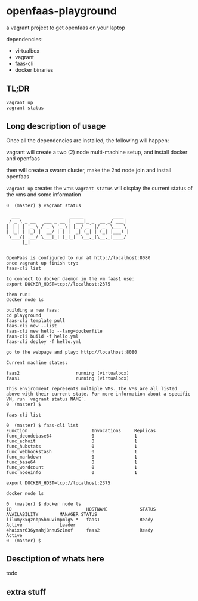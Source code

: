 # openfaas-playground
a vagrant project to get openfaas on your laptop

dependencies:
- virtualbox
- vagrant
- faas-cli
- docker binaries

## TL;DR

```
vagrant up
vagrant status
```

## Long description of usage

Once all the dependencies are installed, the following will happen:

vagrant will create a two (2) node multi-machine setup, and install docker and openfaas

then will create a swarm cluster, make the 2nd node join and install openfaas

`vagrant up` creates the vms
`vagrant status` will display the current status of the vms and some information

```
0  (master) $ vagrant status

  ___                   _____           ____
 / _ \ _ __   ___ _ __ |  ___|_ _  __ _/ ___|
| | | | '_ \ / _ \ '_ \| |_ / _` |/ _` \___ \
| |_| | |_) |  __/ | | |  _| (_| | (_| |___) |
 \___/| .__/ \___|_| |_|_|  \__,_|\__,_|____/
      |_|


OpenFaas is configured to run at http://localhost:8080
once vagrant up finish try:
faas-cli list

to connect to docker daemon in the vm faas1 use:
export DOCKER_HOST=tcp://localhost:2375

then run:
docker node ls

building a new faas:
cd playground
faas-cli template pull
faas-cli new --list
faas-cli new hello --lang=dockerfile
faas-cli build -f hello.yml
faas-cli deploy -f hello.yml

go to the webpage and play: http://localhost:8080

Current machine states:

faas2                     running (virtualbox)
faas1                     running (virtualbox)

This environment represents multiple VMs. The VMs are all listed
above with their current state. For more information about a specific
VM, run `vagrant status NAME`.
0  (master) $ 
```

`faas-cli list`

```
0  (master) $ faas-cli list
Function                      	Invocations    	Replicas
func_decodebase64             	0              	1    
func_echoit                   	0              	1    
func_hubstats                 	0              	1    
func_webhookstash             	0              	1    
func_markdown                 	0              	1    
func_base64                   	0              	1    
func_wordcount                	0              	1    
func_nodeinfo                 	0              	1    
```

`export DOCKER_HOST=tcp://localhost:2375`

`docker node ls`

```
0  (master) $ docker node ls
ID                            HOSTNAME            STATUS              AVAILABILITY        MANAGER STATUS
iilumy3xqznbp5hmuvimpmlg5 *   faas1               Ready               Active              Leader
4haixnr636ymahj8nnu5z1mof     faas2               Ready               Active              
0  (master) $ 
```

## Desctiption of whats here

todo

## extra stuff
